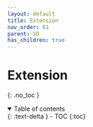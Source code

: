```yaml
---
layout: default
title: Extension
nav_order: 81
parent: SD
has_children: true
---
```


# Extension
{: .no_toc }

<details open markdown="block">
  <summary>
    Table of contents
  </summary>
  {: .text-delta }
- TOC
{:toc}
</details>
<!------------------------------------ STEP ------------------------------------>

